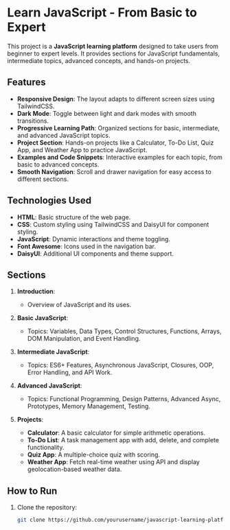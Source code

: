 # Learn JavaScript - From Basic to Expert

This project is a **JavaScript learning platform** designed to take users from beginner to expert levels. It provides sections for JavaScript fundamentals, intermediate topics, advanced concepts, and hands-on projects.

## Features

- **Responsive Design**: The layout adapts to different screen sizes using TailwindCSS.
- **Dark Mode**: Toggle between light and dark modes with smooth transitions.
- **Progressive Learning Path**: Organized sections for basic, intermediate, and advanced JavaScript topics.
- **Project Section**: Hands-on projects like a Calculator, To-Do List, Quiz App, and Weather App to practice JavaScript.
- **Examples and Code Snippets**: Interactive examples for each topic, from basic to advanced concepts.
- **Smooth Navigation**: Scroll and drawer navigation for easy access to different sections.

## Technologies Used

- **HTML**: Basic structure of the web page.
- **CSS**: Custom styling using TailwindCSS and DaisyUI for component styling.
- **JavaScript**: Dynamic interactions and theme toggling.
- **Font Awesome**: Icons used in the navigation bar.
- **DaisyUI**: Additional UI components and theme support.

## Sections

1. **Introduction**:
   - Overview of JavaScript and its uses.
   
2. **Basic JavaScript**:
   - Topics: Variables, Data Types, Control Structures, Functions, Arrays, DOM Manipulation, and Event Handling.
   
3. **Intermediate JavaScript**:
   - Topics: ES6+ Features, Asynchronous JavaScript, Closures, OOP, Error Handling, and API Work.
   
4. **Advanced JavaScript**:
   - Topics: Functional Programming, Design Patterns, Advanced Async, Prototypes, Memory Management, Testing.
   
5. **Projects**:
   - **Calculator**: A basic calculator for simple arithmetic operations.
   - **To-Do List**: A task management app with add, delete, and complete functionality.
   - **Quiz App**: A multiple-choice quiz with scoring.
   - **Weather App**: Fetch real-time weather using API and display geolocation-based weather data.

## How to Run

1. Clone the repository:
   ```bash
   git clone https://github.com/yourusername/javascript-learning-platform.git
